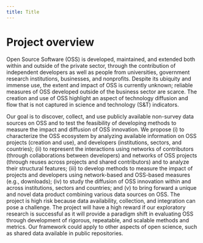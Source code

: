 ```yaml
---
title: Title
---
```


# Project overview

Open Source Software (OSS) is developed, maintained, and extended both within and
outside of the private sector, through the contribution of independent developers as well as people
from universities, government research institutions, businesses, and nonprofits. Despite its ubiquity
and immense use, the extent and impact of OSS is currently unknown; reliable measures of OSS
developed outside of the business sector are scarce. The creation and use of OSS highlight an aspect
of technology diffusion and flow that is not captured in science and technology (S&T) indicators.

Our goal is to discover, collect, and use publicly available non-survey data sources on OSS and to
test the feasibility of developing methods to measure the impact and diffusion of OSS innovation.
We propose (i) to characterize the OSS ecosystem by analyzing available information on OSS
projects (creation and use), and developers (institutions, sectors, and countries); (ii) to represent
the interactions using networks of contributors (through collaborations between developers) and
networks of OSS projects (through reuses across projects and shared contributors) and to analyze
their structural features; (iii) to develop methods to measure the impact of projects and developers
using network-based and OSS-based measures (e.g., downloads); (iv) to study the diffusion of OSS
innovation within and across institutions, sectors and countries; and (v) to bring forward a unique
and novel data product combining various data sources on OSS. The project is high risk because
data availability, collection, and integration can pose a challenge. The project will have a high
reward if our exploratory research is successful as it will provide a paradigm shift in evaluating OSS
through development of rigorous, repeatable, and scalable methods and metrics. Our framework
could apply to other aspects of open science, such as shared data available in public repositories.
